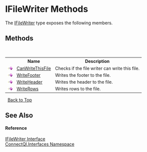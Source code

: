 # IFileWriter Methods
 

The <a href="T_ConnectQl_Interfaces_IFileWriter">IFileWriter</a> type exposes the following members.


## Methods
&nbsp;<table><tr><th></th><th>Name</th><th>Description</th></tr><tr><td>![Public method](media/pubmethod.gif "Public method")</td><td><a href="M_ConnectQl_Interfaces_IFileWriter_CanWriteThisFile">CanWriteThisFile</a></td><td>
Checks if the file writer can write this file.</td></tr><tr><td>![Public method](media/pubmethod.gif "Public method")</td><td><a href="M_ConnectQl_Interfaces_IFileWriter_WriteFooter">WriteFooter</a></td><td>
Writes the footer to the file.</td></tr><tr><td>![Public method](media/pubmethod.gif "Public method")</td><td><a href="M_ConnectQl_Interfaces_IFileWriter_WriteHeader">WriteHeader</a></td><td>
Writes the header to the file.</td></tr><tr><td>![Public method](media/pubmethod.gif "Public method")</td><td><a href="M_ConnectQl_Interfaces_IFileWriter_WriteRows">WriteRows</a></td><td>
Writes rows to the file.</td></tr></table>&nbsp;
<a href="#ifilewriter-methods">Back to Top</a>

## See Also


#### Reference
<a href="T_ConnectQl_Interfaces_IFileWriter">IFileWriter Interface</a><br /><a href="N_ConnectQl_Interfaces">ConnectQl.Interfaces Namespace</a><br />